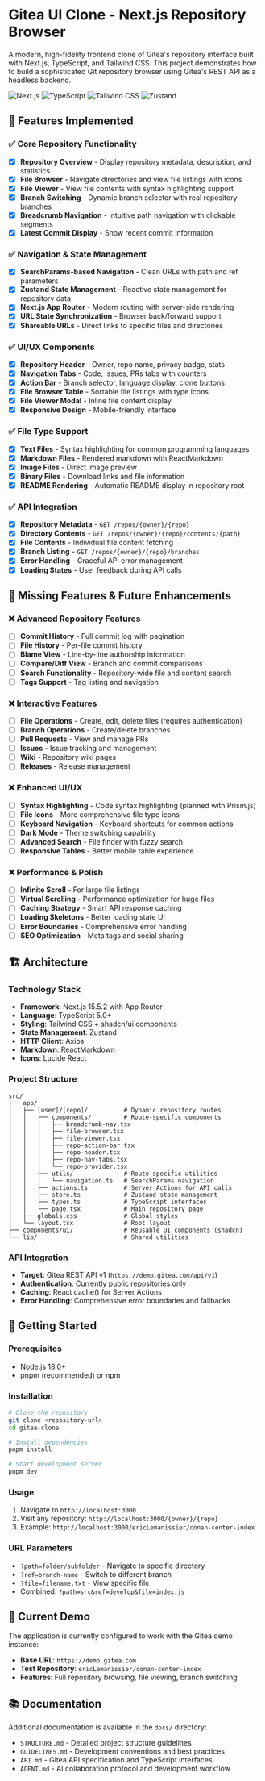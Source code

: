 # Gitea UI Clone - Next.js Repository Browser

A modern, high-fidelity frontend clone of Gitea's repository interface built with Next.js, TypeScript, and Tailwind CSS. This project demonstrates how to build a sophisticated Git repository browser using Gitea's REST API as a headless backend.

![Next.js](https://img.shields.io/badge/Next.js-15.5.2-black?style=flat-square&logo=next.js)
![TypeScript](https://img.shields.io/badge/TypeScript-5.0+-blue?style=flat-square&logo=typescript)
![Tailwind CSS](https://img.shields.io/badge/Tailwind_CSS-3.0+-38B2AC?style=flat-square&logo=tailwind-css)
![Zustand](https://img.shields.io/badge/Zustand-5.0+-FF6B6B?style=flat-square)

## 🌟 Features Implemented

### ✅ Core Repository Functionality

- [x] **Repository Overview** - Display repository metadata, description, and statistics
- [x] **File Browser** - Navigate directories and view file listings with icons
- [x] **File Viewer** - View file contents with syntax highlighting support
- [x] **Branch Switching** - Dynamic branch selector with real repository branches
- [x] **Breadcrumb Navigation** - Intuitive path navigation with clickable segments
- [x] **Latest Commit Display** - Show recent commit information

### ✅ Navigation & State Management

- [x] **SearchParams-based Navigation** - Clean URLs with path and ref parameters
- [x] **Zustand State Management** - Reactive state management for repository data
- [x] **Next.js App Router** - Modern routing with server-side rendering
- [x] **URL State Synchronization** - Browser back/forward support
- [x] **Shareable URLs** - Direct links to specific files and directories

### ✅ UI/UX Components

- [x] **Repository Header** - Owner, repo name, privacy badge, stats
- [x] **Navigation Tabs** - Code, Issues, PRs tabs with counters
- [x] **Action Bar** - Branch selector, language display, clone buttons
- [x] **File Browser Table** - Sortable file listings with type icons
- [x] **File Viewer Modal** - Inline file content display
- [x] **Responsive Design** - Mobile-friendly interface

### ✅ File Type Support

- [x] **Text Files** - Syntax highlighting for common programming languages
- [x] **Markdown Files** - Rendered markdown with ReactMarkdown
- [x] **Image Files** - Direct image preview
- [x] **Binary Files** - Download links and file information
- [x] **README Rendering** - Automatic README display in repository root

### ✅ API Integration

- [x] **Repository Metadata** - `GET /repos/{owner}/{repo}`
- [x] **Directory Contents** - `GET /repos/{owner}/{repo}/contents/{path}`
- [x] **File Contents** - Individual file content fetching
- [x] **Branch Listing** - `GET /repos/{owner}/{repo}/branches`
- [x] **Error Handling** - Graceful API error management
- [x] **Loading States** - User feedback during API calls

## 🚧 Missing Features & Future Enhancements

### ❌ Advanced Repository Features

- [ ] **Commit History** - Full commit log with pagination
- [ ] **File History** - Per-file commit history
- [ ] **Blame View** - Line-by-line authorship information
- [ ] **Compare/Diff View** - Branch and commit comparisons
- [ ] **Search Functionality** - Repository-wide file and content search
- [ ] **Tags Support** - Tag listing and navigation

### ❌ Interactive Features

- [ ] **File Operations** - Create, edit, delete files (requires authentication)
- [ ] **Branch Operations** - Create/delete branches
- [ ] **Pull Requests** - View and manage PRs
- [ ] **Issues** - Issue tracking and management
- [ ] **Wiki** - Repository wiki pages
- [ ] **Releases** - Release management

### ❌ Enhanced UI/UX

- [ ] **Syntax Highlighting** - Code syntax highlighting (planned with Prism.js)
- [ ] **File Icons** - More comprehensive file type icons
- [ ] **Keyboard Navigation** - Keyboard shortcuts for common actions
- [ ] **Dark Mode** - Theme switching capability
- [ ] **Advanced Search** - File finder with fuzzy search
- [ ] **Responsive Tables** - Better mobile table experience

### ❌ Performance & Polish

- [ ] **Infinite Scroll** - For large file listings
- [ ] **Virtual Scrolling** - Performance optimization for huge files
- [ ] **Caching Strategy** - Smart API response caching
- [ ] **Loading Skeletons** - Better loading state UI
- [ ] **Error Boundaries** - Comprehensive error handling
- [ ] **SEO Optimization** - Meta tags and social sharing

## 🏗️ Architecture

### Technology Stack

- **Framework**: Next.js 15.5.2 with App Router
- **Language**: TypeScript 5.0+
- **Styling**: Tailwind CSS + shadcn/ui components
- **State Management**: Zustand
- **HTTP Client**: Axios
- **Markdown**: ReactMarkdown
- **Icons**: Lucide React

### Project Structure

```
src/
├── app/
│   ├── [user]/[repo]/          # Dynamic repository routes
│   │   ├── components/         # Route-specific components
│   │   │   ├── breadcrumb-nav.tsx
│   │   │   ├── file-browser.tsx
│   │   │   ├── file-viewer.tsx
│   │   │   ├── repo-action-bar.tsx
│   │   │   ├── repo-header.tsx
│   │   │   ├── repo-nav-tabs.tsx
│   │   │   └── repo-provider.tsx
│   │   ├── utils/              # Route-specific utilities
│   │   │   └── navigation.ts   # SearchParams navigation
│   │   ├── actions.ts          # Server Actions for API calls
│   │   ├── store.ts            # Zustand state management
│   │   ├── types.ts            # TypeScript interfaces
│   │   └── page.tsx            # Main repository page
│   ├── globals.css             # Global styles
│   └── layout.tsx              # Root layout
├── components/ui/              # Reusable UI components (shadcn)
└── lib/                        # Shared utilities
```

### API Integration

- **Target**: Gitea REST API v1 (`https://demo.gitea.com/api/v1`)
- **Authentication**: Currently public repositories only
- **Caching**: React cache() for Server Actions
- **Error Handling**: Comprehensive error boundaries and fallbacks

## 🚀 Getting Started

### Prerequisites

- Node.js 18.0+
- pnpm (recommended) or npm

### Installation

```bash
# Clone the repository
git clone <repository-url>
cd gitea-clone

# Install dependencies
pnpm install

# Start development server
pnpm dev
```

### Usage

1. Navigate to `http://localhost:3000`
2. Visit any repository: `http://localhost:3000/{owner}/{repo}`
3. Example: `http://localhost:3000/ericLemanissier/conan-center-index`

### URL Parameters

- `?path=folder/subfolder` - Navigate to specific directory
- `?ref=branch-name` - Switch to different branch
- `?file=filename.txt` - View specific file
- Combined: `?path=src&ref=develop&file=index.js`

## 🎯 Current Demo

The application is currently configured to work with the Gitea demo instance:

- **Base URL**: `https://demo.gitea.com`
- **Test Repository**: `ericLemanissier/conan-center-index`
- **Features**: Full repository browsing, file viewing, branch switching

## 📚 Documentation

Additional documentation is available in the `docs/` directory:

- `STRUCTURE.md` - Detailed project structure guidelines
- `GUIDELINES.md` - Development conventions and best practices
- `API.md` - Gitea API specification and TypeScript interfaces
- `AGENT.md` - AI collaboration protocol and development workflow
